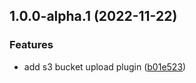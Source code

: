 ## 1.0.0-alpha.1 (2022-11-22)


### Features

* add s3 bucket upload plugin ([b01e523](https://github.com/RimacTechnology/semantic-release-s3/commit/b01e523f287a25959a7fc7b241612283436259a6))
